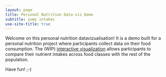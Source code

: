 ```yaml
---
layout: page
title: Personal Nutrition Data-viz Demo
subtitle: yumy intakes
use-site-title: true
---
```


Welcome on this personal nutrition datavizualisation!
It is a demo built for a personal nutrition project where participants collect data on their food consumption.
The (WIP) [interactive visualization](explore) allows participants to compare their nutrient intakes across food classes with the rest of the population.

Have fun! ;-)
